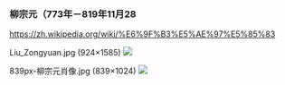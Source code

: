 ### 柳宗元（773年－819年11月28
https://zh.wikipedia.org/wiki/%E6%9F%B3%E5%AE%97%E5%85%83

Liu_Zongyuan.jpg (924×1585)
<img src="https://upload.wikimedia.org/wikipedia/commons/6/68/Liu_Zongyuan.jpg">

839px-柳宗元肖像.jpg (839×1024)
<img src="https://upload.wikimedia.org/wikipedia/commons/thumb/5/54/%E6%9F%B3%E5%AE%97%E5%85%83%E8%82%96%E5%83%8F.jpg/839px-%E6%9F%B3%E5%AE%97%E5%85%83%E8%82%96%E5%83%8F.jpg">
